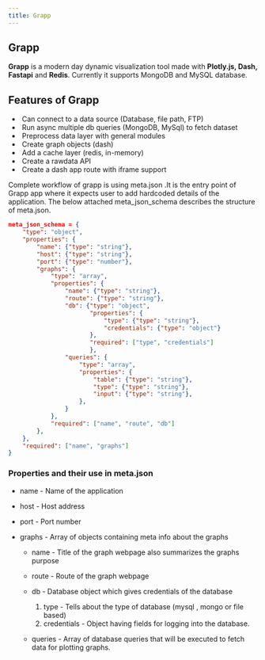 ```yaml
---
title: Grapp
---
```

## **Grapp**

**Grapp** is a modern day dynamic visualization tool made with **Plotly.js, Dash, Fastapi** and **Redis**. Currently it supports MongoDB and MySQL database.

## Features of Grapp

*  Can connect to a data source (Database, file path, FTP)
*  Run async multiple db queries (MongoDB, MySql) to fetch dataset
*  Preprocess data layer with general modules
*  Create graph objects (dash)
*  Add a cache layer (redis, in-memory)
*  Create a rawdata API
*  Create a dash app route with iframe support

Complete workflow of grapp is using meta.json .It is the entry point of Grapp app where it expects user to add hardcoded details of the application. The below attached meta_json_schema describes the structure of meta.json.

```json
meta_json_schema = {
    "type": "object",
    "properties": {
        "name": {"type": "string"},
        "host": {"type": "string"},
        "port": {"type": "number"},
        "graphs": {
            "type": "array",
            "properties": {
                "name": {"type": "string"},
                "route": {"type": "string"},
                "db": {"type": "object",
                       "properties": {
                           "type": {"type": "string"},
                           "credentials": {"type": "object"}
                       },
                       "required": ["type", "credentials"]
                       },
                "queries": {
                    "type": "array",
                    "properties": {
                        "table": {"type": "string"},
                        "type": {"type": "string"},
                        "input": {"type": "string"},
                    },
                }
            },
            "required": ["name", "route", "db"]
        },
    },
    "required": ["name", "graphs"]
}
```

### Properties and their use in meta.json

* name - Name of the application
* host - Host address
* port - Port number
* graphs - Array of objects containing meta info about the graphs

  * name - Title of the graph webpage also summarizes the graphs purpose
  * route - Route of the graph webpage
  * db - Database object which gives credentials of the database

    1. type - Tells about the type of database (mysql , mongo or file based)
    2. credentials - Object having fields for logging into the database.
  * queries - Array of database queries that will be executed to fetch data for plotting graphs.